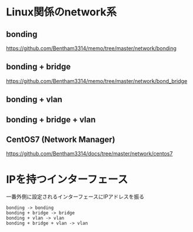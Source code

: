 # Linux関係のnetwork系

## bonding
https://github.com/Bentham3314/memo/tree/master/network/bonding

## bonding + bridge
https://github.com/Bentham3314/memo/tree/master/network/bond_bridge

## bonding + vlan

## bonding + bridge + vlan

## CentOS7 (Network Manager)
https://github.com/Bentham3314/docs/tree/master/network/centos7

# IPを持つインターフェース
一番外側に設定されるインターフェースにIPアドレスを振る  

```
bonding -> bonding
bonding + bridge -> bridge
bonding + vlan -> vlan
bonding + bridge + vlan -> vlan
```

